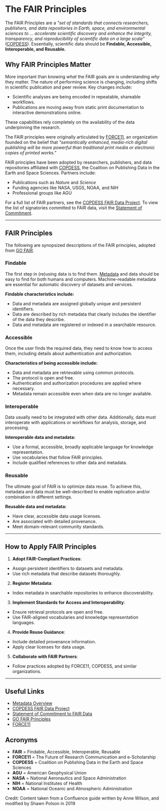 # The FAIR Principles

The FAIR Principles are a *"set of standards that connects researchers, publishers,
and data repositories in Earth, space, and environmental sciences to ... accelerate
scientific discovery and enhance the integrity, transparency, and reproducibility of
scientific data on a large scale"* ([COPDESS](https://copdess.org/enabling-fair-data-project/)).
Essentially, scientific data should be **Findable, Accessible, Interoperable, and Reusable.**

## Why FAIR Principles Matter

More important than knowing *what* the FAIR goals are is understanding *why* they matter.
The nature of performing science is changing, including shifts in scientific publication
and peer review. Key changes include:

- Scientific analyses are being encoded in repeatable, shareable workflows.
- Publications are moving away from static print documentation to interactive demonstrations online.

These capabilities rely completely on the availability of the data underpinning the research.

The FAIR principles were originally articulated by [FORCE11](https://www.force11.org/about),
an organization founded on the belief that *"semantically enhanced, media-rich digital
publishing will be more powerful than traditional print media or electronic copies of printed works."*

FAIR principles have been adopted by researchers, publishers, and data repositories affiliated
with [COPDESS](https://copdess.org/enabling-fair-data-project/), the Coalition on Publishing Data
in the Earth and Space Sciences. Partners include:

- Publications such as *Nature* and *Science*
- Funding agencies like NASA, USGS, NOAA, and NIH
- Professional groups like AGU

For a full list of FAIR partners, see the [COPDESS FAIR Data Project](https://copdess.org/enabling-fair-data-project/).
To view the list of signatories committed to FAIR data, visit the [Statement of Commitment](https://copdess.org/statement-of-commitment/).

---

## FAIR Principles

The following are synopsized descriptions of the FAIR principles,
adopted from [GO FAIR](https://www.go-fair.org/fair-principles/).

### **Findable**

The first step in (re)using data is to find them. [Metadata](metadata.md) and data should be easy
to find for both humans and computers. Machine-readable metadata are essential for
automatic discovery of datasets and services.

**Findable characteristics include:**

- Data and metadata are assigned globally unique and persistent identifiers.
- Data are described by rich metadata that clearly includes the identifier of the data they describe.
- Data and metadata are registered or indexed in a searchable resource.

### **Accessible**

Once the user finds the required data, they need to know how to access them, including details about authentication and authorization.

**Characteristics of being accessible include:**

- Data and metadata are retrievable using common protocols.
- The protocol is open and free.
- Authentication and authorization procedures are applied where necessary.
- Metadata remain accessible even when data are no longer available.

### **Interoperable**

Data usually need to be integrated with other data. Additionally, data must
interoperate with applications or workflows for analysis, storage, and processing.

**Interoperable data and metadata:**

- Use a formal, accessible, broadly applicable language for knowledge representation.
- Use vocabularies that follow FAIR principles.
- Include qualified references to other data and metadata.

### **Reusable**

The ultimate goal of FAIR is to optimize data reuse. To achieve this, metadata and data
must be well-described to enable replication and/or combination in different settings.

**Reusable data and metadata:**

- Have clear, accessible data usage licenses.
- Are associated with detailed provenance.
- Meet domain-relevant community standards.

---

## How to Apply FAIR Principles

1. **Adopt FAIR-Compliant Practices**:
  - Assign persistent identifiers to datasets and metadata.
  - Use rich metadata that describe datasets thoroughly.

2. **Register Metadata**:
  - Index metadata in searchable repositories to enhance discoverability.

3. **Implement Standards for Access and Interoperability**:
  - Ensure retrieval protocols are open and free.
  - Use FAIR-aligned vocabularies and knowledge representation languages.

4. **Provide Reuse Guidance**:
  - Include detailed provenance information.
  - Apply clear licenses for data usage.

5. **Collaborate with FAIR Partners**:
  - Follow practices adopted by FORCE11, COPDESS, and similar organizations.

---

## Useful Links

- [Metadata Overview](metadata.md)
- [COPDESS FAIR Data Project](https://copdess.org/enabling-fair-data-project/)
- [Statement of Commitment to FAIR Data](https://copdess.org/statement-of-commitment/)
- [GO FAIR Principles](https://www.go-fair.org/fair-principles/)
- [FORCE11](https://www.force11.org/about)

## Acronyms

- **FAIR** = Findable, Accessible, Interoperable, Reusable
- **FORCE11** = The Future of Research Communication and e-Scholarship
- **COPDESS** = Coalition on Publishing Data in the Earth and Space Sciences
- **AGU** = American Geophysical Union
- **NASA** = National Aeronautics and Space Administration
- **NIH** = National Institutes of Health
- **NOAA** = National Oceanic and Atmospheric Administration

Credit: Content taken from a Confluence guide written by Anne Wilson, and modified by Shawn Polson in 2019

